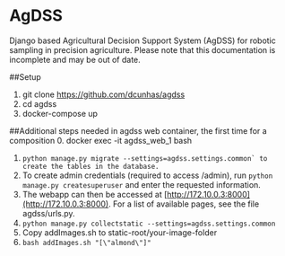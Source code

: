 # AgDSS
  Django based Agricultural Decision Support System (AgDSS) for robotic sampling in precision agriculture.
  Please note that this documentation is incomplete and may be out of date.


##Setup
1. git clone https://github.com/dcunhas/agdss
2. cd agdss
3. docker-compose up

##Additional steps needed in agdss web container, the first time for a composition
0. docker exec -it agdss_web_1 bash
1. ```python manage.py migrate --settings=agdss.settings.common` to create the tables in the database.```
2. To create admin credentials (required to access /admin), run `python manage.py createsuperuser` and enter the requested information.
3. The webapp can then be accessed at [http://172.10.0.3:8000](http://172.10.0.3:8000). For a list of available pages, see the file agdss/urls.py.
4. ```python manage.py collectstatic --settings=agdss.settings.common ```
5. Copy addImages.sh to static-root/your-image-folder
6. ```bash addImages.sh "[\"almond\"]" ```
